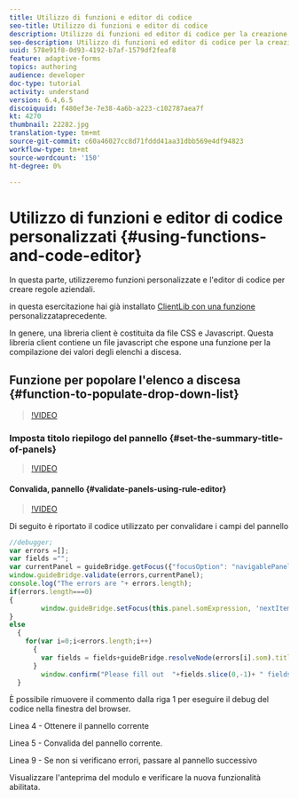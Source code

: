 ```yaml
---
title: Utilizzo di funzioni e editor di codice
seo-title: Utilizzo di funzioni e editor di codice
description: Utilizzo di funzioni ed editor di codice per la creazione di regole aziendali
seo-description: Utilizzo di funzioni ed editor di codice per la creazione di regole aziendali
uuid: 578e91f8-0d93-4192-b7af-1579df2feaf8
feature: adaptive-forms
topics: authoring
audience: developer
doc-type: tutorial
activity: understand
version: 6.4,6.5
discoiquuid: f480ef3e-7e38-4a6b-a223-c102787aea7f
kt: 4270
thumbnail: 22282.jpg
translation-type: tm+mt
source-git-commit: c60a46027cc8d71fddd41aa31dbb569e4df94823
workflow-type: tm+mt
source-wordcount: '150'
ht-degree: 0%

---
```



# Utilizzo di funzioni e editor di codice personalizzati {#using-functions-and-code-editor}

In questa parte, utilizzeremo funzioni personalizzate e l&#39;editor di codice per creare regole aziendali.

in questa esercitazione hai già installato [ClientLib con una funzione](assets/client-libs-and-logo.zip) personalizzataprecedente.

In genere, una libreria client è costituita da file CSS e Javascript. Questa libreria client contiene un file javascript che espone una funzione per la compilazione dei valori degli elenchi a discesa.


## Funzione per popolare l&#39;elenco a discesa {#function-to-populate-drop-down-list}

>[!VIDEO](https://video.tv.adobe.com/v/22282?quality=9&learn=on)

### Imposta titolo riepilogo del pannello {#set-the-summary-title-of-panels}

>[!VIDEO](https://video.tv.adobe.com/v/28387?quality=9&learn=on)

#### Convalida, pannello {#validate-panels-using-rule-editor}

>[!VIDEO](https://video.tv.adobe.com/v/28409?quality=9&learn=on)

Di seguito è riportato il codice utilizzato per convalidare i campi del pannello

```javascript
//debugger;
var errors =[];
var fields ="";
var currentPanel = guideBridge.getFocus({"focusOption": "navigablePanel"});
window.guideBridge.validate(errors,currentPanel);
console.log("The errors are "+ errors.length);
if(errors.length===0)
{
        window.guideBridge.setFocus(this.panel.somExpression, 'nextItem', true);
}
else
  {
    for(var i=0;i<errors.length;i++)
      {
        var fields = fields+guideBridge.resolveNode(errors[i].som).title+" , ";
      }
        window.confirm("Please fill out  "+fields.slice(0,-1)+ " fields");
  }
```

È possibile rimuovere il commento dalla riga 1 per eseguire il debug del codice nella finestra del browser.

Linea 4 - Ottenere il pannello corrente

Linea 5 - Convalida del pannello corrente.

Linea 9 - Se non si verificano errori, passare al pannello successivo

Visualizzare l&#39;anteprima del modulo e verificare la nuova funzionalità abilitata.
